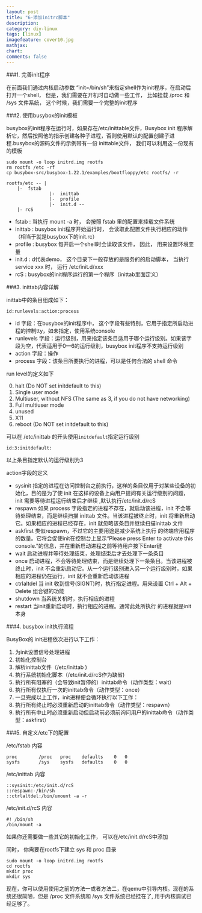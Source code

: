 ```yaml
---
layout: post
title: "6-添加initrc脚本"
description:
category: diy-linux
tags: [linux]
imagefeature: cover10.jpg
mathjax: 
chart:
comments: false
---
```


###1. 完善init程序  
  
在前面我们通过内核启动参数 “init=/bin/sh”来指定shell作为init程序，在启动后打开一个shell， 但是，我们需要在开机时自动做一些工作， 比如挂载 /proc 和 /sys 文件系统， 这个时候，我们需要一个完整的init程序  
  
###2. 使用busybox的init模板
  
busybox的init程序在运行时，如果存在/etc/inittable文件，Busybox init 程序解析它，然后按照他的指示创建各种子进程，否则使用默认的配置创建子进程.busybox的源码文件的示例带有一份 inittable文件， 我们可以利用这一份现有的模板   

	sudo mount -o loop initrd.img rootfs
	rm rootfs /etc -rf
	cp busybox-src/busybox-1.22.1/examples/bootfloppy/etc rootfs/ -r
    
	rootfs/etc -- |
		|-	fstab
                	|-	inittab
                	|-	profile
                	|- 	init.d --
		|- rcS
                
+ fstab	: 当执行 mount -a 时， 会按照 fstab 里的配置来挂载文件系统  
+ inittab : busybox init程序开始运行时， 会读取此配置文件执行相应的动作（相当于就是busybox下的init.rc）  
+ profile	 : busybox 每开启一个shell时会读取该文件， 因此， 用来设置环境变量  
+ init.d	: d代表demo， 这个目录下一般存放的是服务的的启动脚本， 当执行service xxx 时， 运行 /etc/init.d/xxx  
+ rcS : busybox的init程序运行的第一个程序（inittab里面定义）
  
###3. inittab内容详解  
  
inittab中的条目组成如下：  
  
	id:runlevels:action:process
      
+ id 字段：在busybox的init程序中， 这个字段有些特别，它用于指定所启动进程的控制tty，如未指定，使用系统console  
+ runlevels 字段：运行级别，用来指定该条目适用于哪个运行级别。如果该字段为空，代表适用于0—6的运行级别，busybox init程序不支持运行级别  
+ action 字段：操作  
+ process 字段：该条目所要执行的进程，可以是任何合法的 shell 命令    
  
run level的定义如下  
  
0.  halt (Do NOT set initdefault to this)  
1.  Single user mode  
2.  Multiuser, without NFS (The same as 3, if you do not have networking)  
3.  Full multiuser mode  
4.  unused  
5.  X11  
6.  reboot (Do NOT set initdefault to this)  
  
可以在 /etc/inittab 的开头使用`initdefault`指定运行级别  
  
	id:3:initdefault:  
    
以上条目指定默认的运行级别为3  
  
action字段的定义  
  
+ sysinit    		指定的进程在访问控制台之前执行，这样的条目仅用于对某些设备的初始化，目的是为了使 init 在这样的设备上向用户提问有关运行级别的问题，init 需要等待进程运行结束后才继续 ,默认执行/etc/init.d/rcS  
+ respawn    		如果 process 字段指定的进程不存在，就启动该进程，init 不会等待处理结束，而是继续扫描 inittab 文件。当该进程被终止时，init 将重新启动它。如果相应的进程已经存在，init 就忽略该条目并继续扫描inittab 文件  
+ askfirst			类似respawn，不过它的主要用途是减少系统上执行 的终端应用程序的数量。它将会促使init在控制台上显示“Please press Enter to activate this console.”的信息，并在重新启动进程之前等待用户按下Enter键  
+ wait        		启动进程并等待处理结束，处理结束后才去处理下一条条目  
+ once        		启动进程，不会等待处理结束，而是继续处理下一条条目。当该进程被终止时，init 不会重新启动它。从一个运行级别进入另一个运行级别时，如果相应的进程仍在运行，init 就不会重新启动该进程  
+ ctrlaltdel    	当 init 收到信号(SIGNT)时，执行指定进程。用来设置 Ctrl + Alt + Delete 组合键的功能  
+ shutdown  		当系统关机时，执行相应的进程  
+ restart			当init重新启动时，执行相应的进程。通常此处所执行 的进程就是init本身  
  
###4. busybox init执行流程    
  
BusyBox的 init进程依次进行以下工作：

1. 为init设置信号处理进程  
2. 初始化控制台  
3. 解析inittab文件（/etc/inittab )  
4. 执行系统初始化脚本（/etc/init.d/rcS作为缺省)  
5. 执行所有阻塞的（会导致init暂停的）inittab命令（动作类型：wait）  
6. 执行所有仅执行一次的inittab命令（动作类型：once）  
7. 一旦完成以上工作，init进程便会循环执行以下工作：  
8. 执行所有终止时必须重新启动的inittab命令（动作类型：respawn）  
9. 执行所有中止时必须重新启动但启动前必须前询问用户的inittab命令（动作类 型：askfirst）  

###5. 自定义/etc下的配置  
  
/etc/fstab  内容

	proc		/proc	proc	defaults    0	0
	sysfs		/sys	sysfs	defaults	0	0
    
/etc/inittab 内容
  
	::sysinit:/etc/init.d/rcS
	::respawn:-/bin/sh
	::ctrlaltdel:/bin/umount -a -r
    
/etc/init.d/rcS 内容 
  
	#! /bin/sh
	/bin/mount -a

如果你还需要做一些其它的初始化工作， 可以在/etc/init.d/rcS中添加  

同时， 你需要在rootfs下建立 sys 和 proc 目录  
  
	sudo mount -o loop initrd.img rootfs
	cd rootfs
	mkdir proc
	mkdir sys
    
现在，你可以使用使用之前的方法一或者方法二，在qemu中引导内核。现在的系统还很简陋，但是 /proc 文件系统和 /sys 文件系统已经挂在了, 用于内核调试已经足够了。
